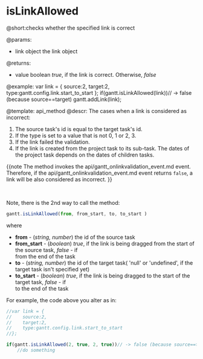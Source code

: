 isLinkAllowed
=============

@short:checks whether the specified link is correct
	

@params:
- link	object 		the link object

@returns:
- value		boolean		<i>true</i>, if the link is correct. Otherwise, <i>false</i>


@example:
var link = {
    source:2,
    target:2,
    type:gantt.config.link.start_to_start
};
if(gantt.isLinkAllowed(link))// -> false (because source==target)
	gantt.addLink(link);


@template:	api_method
@descr:
The cases when a link is considered as incorrect:

1. The source task's id is equal to the target task's id.
2. If the type is set to a value that is not 0, 1 or 2, 3.
3. If the link failed the validation.
4. If the link is created from the project task to its sub-task. The dates of the project task depends on the dates of children tasks.

{{note
The method invokes the api/gantt_onlinkvalidation_event.md event. Therefore, if the api/gantt_onlinkvalidation_event.md event returns `false`, a link will be also considered as incorrect.
}}

<br>

Note, there is the 2nd way to call the method:

~~~js
gantt.isLinkAllowed(from, from_start, to, to_start )
~~~

where 

- **from**  - (*string, number*)	the id of the source task
- **from_start** - 	(*boolean*)		<i>true</i>, if the link is being dragged from the start of the  source task, <i>false</i> - if <br> from the end of the task
- **to** - (*string, number*)	the id of the target task( 'null' or 'undefined', if the target task isn't specified yet)
- **to_start** - (*boolean*)		<i>true</i>, if the link is being dragged to the start of the target task, <i>false</i> - if <br> to the end of the task

For example, the code above you alter as in:

~~~js
//var link = {
//    source:2,
//    target:2,
//    type:gantt.config.link.start_to_start
//};

if(gantt.isLinkAllowed(2, true, 2, true))// -> false (because source==target)
	//do something
    
~~~